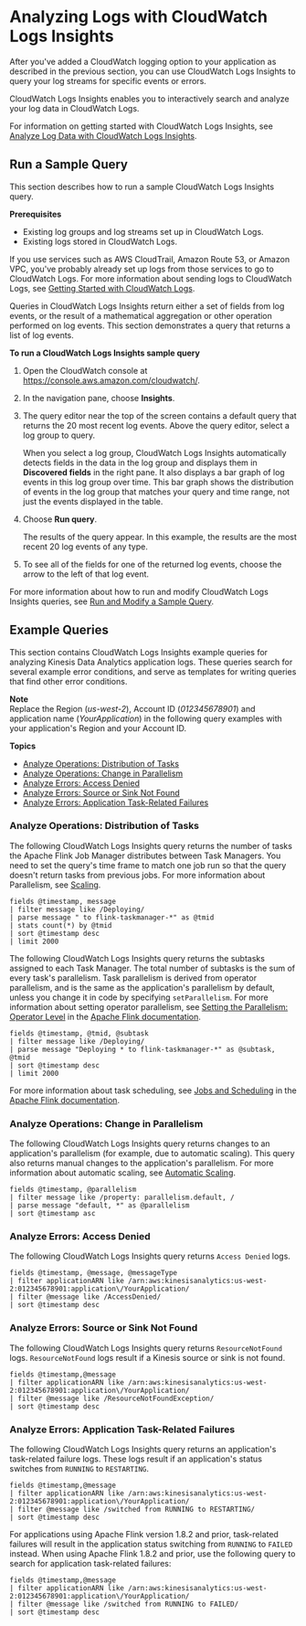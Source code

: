# Analyzing Logs with CloudWatch Logs Insights<a name="cloudwatch-logs-reading"></a>

After you've added a CloudWatch logging option to your application as described in the previous section, you can use CloudWatch Logs Insights to query your log streams for specific events or errors\.

CloudWatch Logs Insights enables you to interactively search and analyze your log data in CloudWatch Logs\. 

For information on getting started with CloudWatch Logs Insights, see [Analyze Log Data with CloudWatch Logs Insights](https://docs.aws.amazon.com/AmazonCloudWatch/latest/logs/AnalyzingLogData.html)\.

## Run a Sample Query<a name="cloudwatch-logs-reading-run"></a>

This section describes how to run a sample CloudWatch Logs Insights query\.

**Prerequisites**
+ Existing log groups and log streams set up in CloudWatch Logs\.
+ Existing logs stored in CloudWatch Logs\.

If you use services such as AWS CloudTrail, Amazon Route 53, or Amazon VPC, you've probably already set up logs from those services to go to CloudWatch Logs\. For more information about sending logs to CloudWatch Logs, see [Getting Started with CloudWatch Logs](https://docs.aws.amazon.com/AmazonCloudWatch/latest/logs/CWL_GettingStarted.html)\.

Queries in CloudWatch Logs Insights return either a set of fields from log events, or the result of a mathematical aggregation or other operation performed on log events\. This section demonstrates a query that returns a list of log events\.

**To run a CloudWatch Logs Insights sample query**

1. Open the CloudWatch console at [https://console\.aws\.amazon\.com/cloudwatch/](https://console.aws.amazon.com/cloudwatch/)\.

1. In the navigation pane, choose **Insights**\.

   

1. The query editor near the top of the screen contains a default query that returns the 20 most recent log events\. Above the query editor, select a log group to query\.

   

   When you select a log group, CloudWatch Logs Insights automatically detects fields in the data in the log group and displays them in **Discovered fields** in the right pane\. It also displays a bar graph of log events in this log group over time\. This bar graph shows the distribution of events in the log group that matches your query and time range, not just the events displayed in the table\.

1. Choose **Run query**\.

   The results of the query appear\. In this example, the results are the most recent 20 log events of any type\.

1. To see all of the fields for one of the returned log events, choose the arrow to the left of that log event\.

For more information about how to run and modify CloudWatch Logs Insights queries, see [Run and Modify a Sample Query](https://docs.aws.amazon.com/AmazonCloudWatch/latest/logs/CWL_AnalyzeLogData_RunSampleQuery.html)\.

## Example Queries<a name="cloudwatch-logs-reading-examples"></a>

This section contains CloudWatch Logs Insights example queries for analyzing Kinesis Data Analytics application logs\. These queries search for several example error conditions, and serve as templates for writing queries that find other error conditions\. 

**Note**  
Replace the Region \(*us\-west\-2*\), Account ID \(*012345678901*\) and application name \(*YourApplication*\) in the following query examples with your application's Region and your Account ID\.

**Topics**
+ [Analyze Operations: Distribution of Tasks](#cloudwatch-logs-reading-tm)
+ [Analyze Operations: Change in Parallelism](#cloudwatch-logs-reading-auto)
+ [Analyze Errors: Access Denied](#cloudwatch-logs-reading-access)
+ [Analyze Errors: Source or Sink Not Found](#cloudwatch-logs-reading-con)
+ [Analyze Errors: Application Task\-Related Failures](#cloudwatch-logs-reading-apps)

### Analyze Operations: Distribution of Tasks<a name="cloudwatch-logs-reading-tm"></a>

The following CloudWatch Logs Insights query returns the number of tasks the Apache Flink Job Manager distributes between Task Managers\. You need to set the query's time frame to match one job run so that the query doesn't return tasks from previous jobs\. For more information about Parallelism, see [Scaling](how-scaling.md)\. 

```
fields @timestamp, message
| filter message like /Deploying/
| parse message " to flink-taskmanager-*" as @tmid
| stats count(*) by @tmid
| sort @timestamp desc
| limit 2000
```

The following CloudWatch Logs Insights query returns the subtasks assigned to each Task Manager\. The total number of subtasks is the sum of every task's parallelism\. Task parallelism is derived from operator parallelism, and is the same as the application's parallelism by default, unless you change it in code by specifying `setParallelism`\. For more information about setting operator parallelism, see [ Setting the Parallelism: Operator Level](https://ci.apache.org/projects/flink/flink-docs-release-1.11/dev/parallel.html#operator-level) in the [Apache Flink documentation](https://ci.apache.org/projects/flink/flink-docs-release-1.11/)\.

```
fields @timestamp, @tmid, @subtask
| filter message like /Deploying/
| parse message "Deploying * to flink-taskmanager-*" as @subtask, @tmid
| sort @timestamp desc
| limit 2000
```

For more information about task scheduling, see [Jobs and Scheduling](https://ci.apache.org/projects/flink/flink-docs-release-1.11/internals/job_scheduling.html) in the [Apache Flink documentation](https://ci.apache.org/projects/flink/flink-docs-release-1.11/)\.

### Analyze Operations: Change in Parallelism<a name="cloudwatch-logs-reading-auto"></a>

The following CloudWatch Logs Insights query returns changes to an application's parallelism \(for example, due to automatic scaling\)\. This query also returns manual changes to the application's parallelism\. For more information about automatic scaling, see [Automatic Scaling](how-scaling.md#how-scaling-auto)\.

```
fields @timestamp, @parallelism
| filter message like /property: parallelism.default, /
| parse message "default, *" as @parallelism
| sort @timestamp asc
```

### Analyze Errors: Access Denied<a name="cloudwatch-logs-reading-access"></a>

The following CloudWatch Logs Insights query returns `Access Denied` logs\.

```
fields @timestamp, @message, @messageType
| filter applicationARN like /arn:aws:kinesisanalytics:us-west-2:012345678901:application\/YourApplication/
| filter @message like /AccessDenied/
| sort @timestamp desc
```

### Analyze Errors: Source or Sink Not Found<a name="cloudwatch-logs-reading-con"></a>

The following CloudWatch Logs Insights query returns `ResourceNotFound` logs\. `ResourceNotFound` logs result if a Kinesis source or sink is not found\.

```
fields @timestamp,@message
| filter applicationARN like /arn:aws:kinesisanalytics:us-west-2:012345678901:application\/YourApplication/
| filter @message like /ResourceNotFoundException/
| sort @timestamp desc
```

### Analyze Errors: Application Task\-Related Failures<a name="cloudwatch-logs-reading-apps"></a>

The following CloudWatch Logs Insights query returns an application's task\-related failure logs\. These logs result if an application's status switches from `RUNNING` to `RESTARTING`\.

```
fields @timestamp,@message
| filter applicationARN like /arn:aws:kinesisanalytics:us-west-2:012345678901:application\/YourApplication/
| filter @message like /switched from RUNNING to RESTARTING/
| sort @timestamp desc
```

For applications using Apache Flink version 1\.8\.2 and prior, task\-related failures will result in the application status switching from `RUNNING` to `FAILED` instead\. When using Apache Flink 1\.8\.2 and prior, use the following query to search for application task\-related failures:

```
fields @timestamp,@message
| filter applicationARN like /arn:aws:kinesisanalytics:us-west-2:012345678901:application\/YourApplication/
| filter @message like /switched from RUNNING to FAILED/
| sort @timestamp desc
```